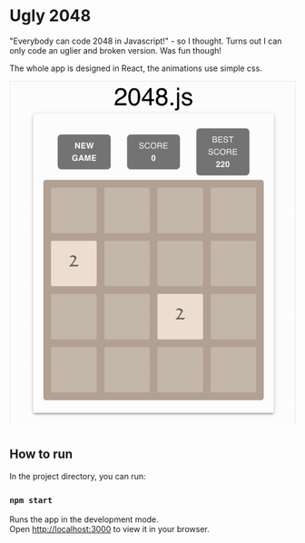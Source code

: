 # Ugly 2048

"Everybody can code 2048 in Javascript!" - so I thought. 
Turns out I can only code an uglier and broken version.
Was fun though!

The whole app is designed in React, the animations use simple css. 

![](https://github.com/bragg13/ugly-2048/blob/main/2048.gif)

## How to run
In the project directory, you can run:

### `npm start`

Runs the app in the development mode.\
Open [http://localhost:3000](http://localhost:3000) to view it in your browser.

